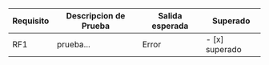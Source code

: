 |Requisito | Descripcion de Prueba | Salida esperada | Superado|
|----------|-----------------------|-----------------|---------|
|RF1|prueba...|Error| - [x] superado |Si| - [x] superado
